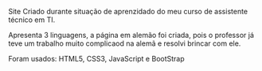 Site Criado durante situação de aprenzidado do meu curso de assistente técnico em TI.

Apresenta 3 linguagens, a página em alemão foi criada, pois o professor já teve um trabalho muito complicaod na alemã e resolvi brincar com ele.

Foram usados: HTML5, CSS3, JavaScript e BootStrap

